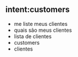 ## intent:customers
- me liste meus clientes
- quais são meus clientes
- lista de clientes
- customers
- clientes
